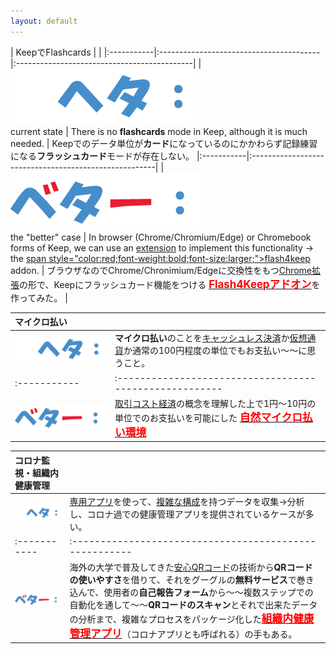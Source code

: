 ```yaml
---
layout: default
---
```



| KeepでFlashcards |  |
|:-----------|:----------------------------------------|:--------------------------------------------|
| ![ヘタ](imgs/bulletheta.png)<br>current state | There is no **flashcards** mode in Keep, although it is much needed. | Keepでのデータ単位が**カード**になっているのにかかわらず記録練習になる**フラッシュカード**モードが存在しない。
|:-----------|:------------------------------------------------------|
| ![ベター](imgs/bulletbetter.png)<br>the "better" case | In browser (Chrome/Chromium/Edge) or Chromebook forms of Keep, we can use an [extension](https://chrome.google.com/webstore/category/extensions) to implement this functionality → the [span style="color:red;font-weight:bold;font-size:larger;">flash4keep</span>](./03flash4keep.html) addon. | ブラウザなのでChrome/Chronimium/Edgeに交換性をもつ[Chrome拡張](https://chrome.google.com/webstore/category/extensions?hl=ja)の形で、Keepにフラッシュカード機能をつける [<span style="color:red;font-weight:bold;font-size:larger;">Flash4Keepアドオン</span>](./03flash4keep.html)を作ってみた。 |


| マイクロ払い |  |
|:-----------|:-----------------------------------------------------------|
| ![ヘタ](imgs/bulletheta.png) | **マイクロ払い**のことを[キャッシュレス決済](https://jp.techcrunch.com/2019/01/07/cashless-caosmap/)か[仮想通貨](https://coinchoice.net/crypto_company_map_summer2018/)か通常の100円程度の単位でもお支払い～～に思うこと。 |
|:-----------|:------------------------------------------------------|
| ![ベター](imgs/bulletbetter.png) | [取引コスト経済](https://ja.wikipedia.org/wiki/%E5%8F%96%E5%BC%95%E3%82%B3%E3%82%B9%E3%83%88)の概念を理解した上で1円～10円の単位でのお支払いを可能にした [<span style="color:red;font-weight:bold;font-size:larger;">自然マイクロ払い環境</span>](./01micropay.html) |


| コロナ監視・組織内健康管理 |  |
|:-----------|:-----------------------------------------------------------|
| ![ヘタ](imgs/bulletheta.png) | [専用アプリ](https://htech-lab.co.jp/covid19/)を使って、[複雑な構成](https://www.dendai.ac.jp/news/20201116-01.html)を持つデータを収集→分析し、コロナ過での健康管理アプリを提供されているケースが多い。 |
|:-----------|:------------------------------------------------------|
| ![ベター](imgs/bulletbetter.png) |  海外の大学で普及してきた[安心QRコード](https://students.wlu.ca/wellness-and-recreation/covid-19/assets/resources/safehawk-self-assessment.html)の技術から**QRコードの使いやすさ**を借りて、それをグーグルの**無料サービス**で巻き込んで、使用者の**自己報告フォーム**から～～複数ステップでの自動化を通して～～**QRコードのスキャン**とそれで出来たデータの分析まで、複雑なプロセスをパッケージ化した[<span style="color:red;font-weight:bold;font-size:larger;">組織内健康管理アプリ</span>](./02coronapp.html)（コロナアプリとも呼ばれる）の手もある。 |




<div style="clear:both;height:200px;"></div>